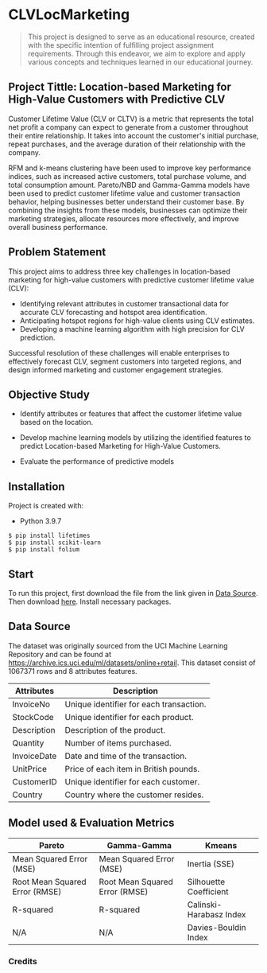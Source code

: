 # CLVLocMarketing

>This project is designed to serve as an educational resource, created with the specific intention of fulfilling project assignment requirements. Through this endeavor, we aim to explore and apply various concepts and techniques learned in our educational journey.

## Project Tittle: Location-based Marketing for High-Value Customers with Predictive CLV



Customer Lifetime Value (CLV or CLTV) is a metric that represents the total net profit a company can expect to generate from a customer throughout their entire relationship. It takes into account the customer's initial purchase, repeat purchases, and the average duration of their relationship with the company.

RFM and k-means clustering have been used to improve key performance indices, such as increased active customers, total purchase volume, and total consumption amount. Pareto/NBD and Gamma-Gamma models have been used to predict customer lifetime value and customer transaction behavior, helping businesses better understand their customer base. By combining the insights from these models, businesses can optimize their marketing strategies, allocate resources more effectively, and improve overall business performance.

## Problem Statement

This project aims to address three key challenges in location-based marketing for high-value customers with predictive customer lifetime value (CLV):

* Identifying relevant attributes in customer transactional data for accurate CLV forecasting and hotspot area identification.
* Anticipating hotspot regions for high-value clients using CLV estimates.
* Developing a machine learning algorithm with high precision for CLV prediction.

Successful resolution of these challenges will enable enterprises to effectively forecast CLV, segment customers into targeted regions, and design informed marketing and customer engagement strategies.

## Objective Study

* Identify attributes or features that affect the customer lifetime value based on the location. 

* Develop machine learning models by utilizing the identified features to predict Location-based Marketing for High-Value Customers. 

* Evaluate the performance of predictive models


## Installation
Project is created with:
* Python 3.9.7

```
$ pip install lifetimes
$ pip install scikit-learn
$ pip install folium

```
## Start
To run this project, first download the file from the link given in [Data Source](#data-source).
Then download [here](https://github.com/Shaffilza/CLVLocMarketing/blob/main/CLVLocMarketing.ipynb). Install necessary packages. 

## Data Source

The dataset was originally sourced from the UCI Machine Learning Repository and can be found at  https://archive.ics.uci.edu/ml/datasets/online+retail. This dataset consist of 1067371 rows and 8 attributes features. 

Attributes    | Description
------------- | -------------
InvoiceNo	| Unique identifier for each transaction.
StockCode	| Unique identifier for each product.
Description	| Description of the product.
Quantity	| Number of items purchased.
InvoiceDate	| Date and time of the transaction.
UnitPrice	| Price of each item in British pounds.
CustomerID	| Unique identifier for each customer.
Country	| Country where the customer resides.

## Model used & Evaluation Metrics

Pareto | Gamma-Gamma | Kmeans
------------- | -------------| -------------
Mean Squared Error (MSE) | Mean Squared Error (MSE) | Inertia (SSE)
Root Mean Squared Error (RMSE) | Root Mean Squared Error (RMSE)  | Silhouette Coefficient
R-squared |R-squared | Calinski-Harabasz Index
N/A | N/A | Davies-Bouldin Index

 
### Credits

 

 

 



